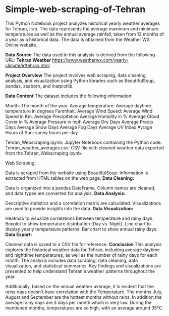 # Simple-web-scraping-of-Tehran
This Python Notebook project analyzes historical yearly weather averages for Tehran, Iran. The data represents the average maximum and minimum temperatures as well as the annual average rainfall, taken from 12 months of a year as a historical data. The data is obtained from the Weather WX Online website.

**Data Source**
The data used in this analysis is derived from the following URL:
**Tehran Weather** 
https://www.weatherwx.com/yearly-climate/ir/tehran.html

**Project Overview**
The project involves web scraping, data cleaning, analysis, and visualization using Python libraries such as BeautifulSoup, pandas, seaborn, and matplotlib.

**Data Content**
The dataset includes the following information:

Month: The month of the year.
Average temperature: Average daytime temperature in degrees Farenhait.
Average Wind Speed: Average Wind Speed in Km.
Average Precipitation 
Average Humidity in %
Average Cloud Cover in %
Average Pressure in mph
Average Dry Days
Average Precip Days
Average Snow Days
Average Fog Days
Average UV Index
Avrage Hours of Sun: sunny hours per day


Tehran_Webscraping.ipynb: Jupyter Notebook containing the Python code.
Tehran_weather_averages.csv: CSV file with cleaned weather data exported from the Tehran_Webscraping.ipynb.

Web Scraping:

Data is scraped from the website using BeautifulSoup.
Information is extracted from HTML tables on the web page.
**Data Cleaning:**

Data is organized into a pandas DataFrame.
Column names are cleaned, and data types are converted for analysis.
**Data Analysis:**

Descriptive statistics and a correlation matrix are calculated.
Visualizations are used to provide insights into the data.
**Data Visualization:**

Heatmap to visualize correlations between temperature and rainy days.
Boxplot to show temperature distribution (Day vs. Night).
Line chart to display yearly temperature patterns.
Bar chart to show annual rainy days.
**Data Export:**

Cleaned data is saved to a CSV file for reference.
**Conclusion**
This analysis explores the historical weather data for Tehran, including average daytime and nighttime temperatures, as well as the number of rainy days for each month. The analysis includes data scraping, data cleaning, data visualization, and statistical summaries. Key findings and visualizations are presented to help understand Tehran's weather patterns throughout the year.

Additionally, based on the annual weather average, it is evident that the rainy days doesn't have correlation with the Temperature. The months July, August and September are the hottest months without rains. In addition,the average rainy days are 3 days per month which is very low. During the mentioned months, temperatures are so high, with an average around 35°C.


